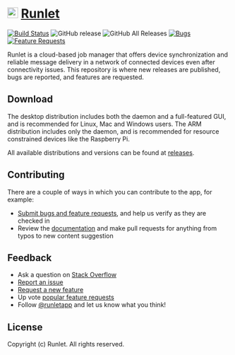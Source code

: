 # <a href="https://runlet.app" target="_blank" rel="noopener noreferrer"><img width="24" src="https://avatars3.githubusercontent.com/u/46654969?s=200&v=4" alt="Runlet logo"></a> [Runlet](https://runlet.app)

[![Build Status](https://dev.azure.com/runletapp/desktop/_apis/build/status/runletapp.desktop?branchName=master)](https://dev.azure.com/runletapp/desktop/_build/latest?definitionId=6&branchName=master)
![GitHub release](https://img.shields.io/github/release/runletapp/runlet)
![GitHub All Releases](https://img.shields.io/github/downloads/runletapp/runlet/total)
[![Bugs](https://img.shields.io/github/issues/runletapp/runlet/bug.svg)](https://github.com/runletapp/runlet/issues?utf8=✓&q=is%3Aissue+is%3Aopen+label%3Abug)
[![Feature Requests](https://img.shields.io/github/issues/runletapp/runlet/feature-request.svg)](https://github.com/runletapp/runlet/issues?q=is%3Aopen+is%3Aissue+label%3Afeature-request+sort%3Areactions-%2B1-desc)

Runlet is a cloud-based job manager that offers device synchronization and reliable message delivery in a network of connected devices even after connectivity issues. This repository is where new releases are published, bugs are reported, and features are requested. 

## Download

The desktop distribution includes both the daemon and a full-featured GUI, and is recommended for Linux, Mac and Windows users. The ARM distribution includes only the daemon, and is recommended for resource constrained devices like the Raspberry Pi.

All available distributions and versions can be found at [releases](https://github.com/runletapp/runlet/releases).

## Contributing

There are a couple of ways in which you can contribute to the app, for example:

* [Submit bugs and feature requests](https://github.com/runletapp/runlet/issues), and help us verify as they are checked in
* Review the [documentation](https://runlet.gitbook.io) and make pull requests for anything from typos to new content suggestion

## Feedback

* Ask a question on [Stack Overflow](https://stackoverflow.com/questions/tagged/runlet)
* [Report an issue](https://github.com/runletapp/runlet/issues)
* [Request a new feature](CONTRIBUTING.md)
* Up vote [popular feature requests](https://github.com/runletapp/runlet/issues?q=is%3Aopen+is%3Aissue+label%3Afeature-request+sort%3Areactions-%2B1-desc)
* Follow [@runletapp](https://twitter.com/runletapp) and let us know what you think!

## License

Copyright (c) Runlet. All rights reserved.